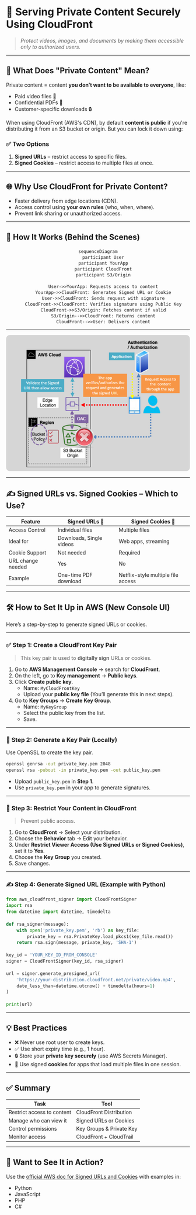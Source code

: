# 🔐 **Serving Private Content Securely Using CloudFront**

> _Protect videos, images, and documents by making them accessible only to authorized users._

---

## 🧠 **What Does "Private Content" Mean?**

Private content = content **you don’t want to be available to everyone**, like:

- Paid video files 🎥
- Confidential PDFs 📄
- Customer-specific downloads 🔒

When using CloudFront (AWS's CDN), by default **content is public** if you're distributing it from an S3 bucket or origin. But you can lock it down using:

### ✅ **Two Options**

1. **Signed URLs** – restrict access to specific files.
2. **Signed Cookies** – restrict access to multiple files at once.

---

## 🌐 **Why Use CloudFront for Private Content?**

- Faster delivery from edge locations (CDN).
- Access control using **your own rules** (who, when, where).
- Prevent link sharing or unauthorized access.

---

## 🔁 **How It Works (Behind the Scenes)**

<div align="center">

```mermaid
sequenceDiagram
    participant User
    participant YourApp
    participant CloudFront
    participant S3/Origin

    User->>YourApp: Requests access to content
    YourApp->>CloudFront: Generates Signed URL or Cookie
    User->>CloudFront: Sends request with signature
    CloudFront->>CloudFront: Verifies signature using Public Key
    CloudFront->>S3/Origin: Fetches content if valid
    S3/Origin-->>CloudFront: Returns content
    CloudFront-->>User: Delivers content
```

</div>

---

<div style="text-align: center;">
    <img src="images/serving-private-content-via-CloudFront.png" alt="Serving Private Content via CloudFront" style="border-radius: 10px;">
</div>

---

## ✍️ **Signed URLs vs. Signed Cookies – Which to Use?**

| Feature           | **Signed URLs** 🔗       | **Signed Cookies** 🍪              |
| ----------------- | ------------------------ | ---------------------------------- |
| Access Control    | Individual files         | Multiple files                     |
| Ideal for         | Downloads, Single videos | Web apps, streaming                |
| Cookie Support    | Not needed               | Required                           |
| URL change needed | Yes                      | No                                 |
| Example           | One-time PDF download    | Netflix-style multiple file access |

---

## 🛠️ **How to Set It Up in AWS (New Console UI)**

Here’s a step-by-step to generate signed URLs or cookies.

---

### ✅ **Step 1: Create a CloudFront Key Pair**

> This key pair is used to **digitally sign** URLs or cookies.

1. Go to **AWS Management Console** → search for **CloudFront**.
2. On the left, go to **Key management** → **Public keys**.
3. Click **Create public key**.
   - Name: `MyCloudFrontKey`
   - Upload your **public key file** (You’ll generate this in next steps).
4. Go to **Key Groups** → **Create Key Group**.
   - Name: `MyKeyGroup`
   - Select the public key from the list.
   - Save.

---

### 🧾 **Step 2: Generate a Key Pair (Locally)**

Use OpenSSL to create the key pair.

```bash
openssl genrsa -out private_key.pem 2048
openssl rsa -pubout -in private_key.pem -out public_key.pem
```

- Upload `public_key.pem` in **Step 1**.
- Use `private_key.pem` in your app to generate signatures.

---

### 🔐 **Step 3: Restrict Your Content in CloudFront**

> Prevent public access.

1. Go to **CloudFront** → Select your distribution.
2. Choose the **Behavior** tab → Edit your behavior.
3. Under **Restrict Viewer Access (Use Signed URLs or Signed Cookies)**, set it to **Yes**.
4. Choose the **Key Group** you created.
5. Save changes.

---

### ✍️ **Step 4: Generate Signed URL (Example with Python)**

```python
from aws_cloudfront_signer import CloudFrontSigner
import rsa
from datetime import datetime, timedelta

def rsa_signer(message):
    with open('private_key.pem', 'rb') as key_file:
        private_key = rsa.PrivateKey.load_pkcs1(key_file.read())
    return rsa.sign(message, private_key, 'SHA-1')

key_id = 'YOUR_KEY_ID_FROM_CONSOLE'
signer = CloudFrontSigner(key_id, rsa_signer)

url = signer.generate_presigned_url(
    'https://your-distribution.cloudfront.net/private/video.mp4',
    date_less_than=datetime.utcnow() + timedelta(hours=1)
)

print(url)
```

---

## 💡 **Best Practices**

- ❌ Never use root user to create keys.
- ✅ Use short expiry time (e.g., 1 hour).
- 🔒 Store your **private key securely** (use AWS Secrets Manager).
- 📱 Use signed **cookies** for apps that load multiple files in one session.

---

## ✅ **Summary**

| Task                       | Tool                     |
| -------------------------- | ------------------------ |
| Restrict access to content | CloudFront Distribution  |
| Manage who can view it     | Signed URLs or Cookies   |
| Control permissions        | Key Groups & Private Key |
| Monitor access             | CloudFront + CloudTrail  |

---

## 🔎 Want to See It in Action?

Use the [official AWS doc for Signed URLs and Cookies](https://docs.aws.amazon.com/AmazonCloudFront/latest/DeveloperGuide/private-content-signed-urls.html) with examples in:

- Python
- JavaScript
- PHP
- C#
